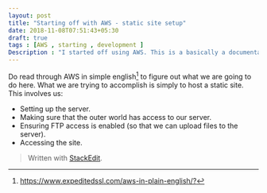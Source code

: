 ```yaml
---
layout: post
title: "Starting off with AWS - static site setup"
date: 2018-11-08T07:51:43+05:30
draft: true
tags : [AWS , starting , development ]
Description : "I started off using AWS. This is a basically a documentation of how i set up a simple static site using EC2"
---
```

Do read through AWS in simple english[^awsSimpleLanguage] to figure out what we are going to do here. What we are trying to accomplish is simply to host a static site.
This involves us:
- Setting up the server.
- Making sure that the outer world has access to our server.
- Ensuring FTP access is enabled (so that we can upload files to the server).
- Accessing the site. 

[^awsSimpleLanguage]:<https://www.expeditedssl.com/aws-in-plain-english/?>

> Written with [StackEdit](https://stackedit.io/).
<!--stackedit_data:
eyJoaXN0b3J5IjpbLTExMDYxNDE1MzMsLTE2Nzc0OTYxMDgsLT
MyNDIxOTk5OCw0NDQ0NTczNDMsNTEwOTQ0MDEwLDE4ODQ1NTU5
NjAsNzMwOTk4MTE2XX0=
-->